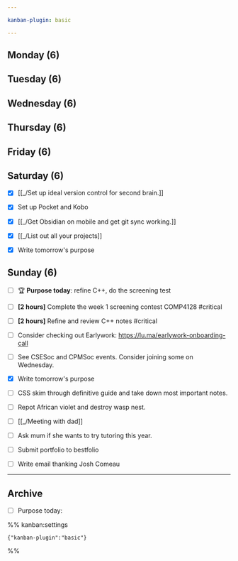 ```yaml
---

kanban-plugin: basic

---
```


## Monday (6)



## Tuesday (6)



## Wednesday (6)



## Thursday (6)



## Friday (6)



## Saturday (6)

- [x] [[_/Set up ideal version control for second brain.]]
- [x] Set up Pocket and Kobo
- [x] [[_/Get Obsidian on mobile and get git sync working.]]
- [x] [[_/List out all your projects]]
- [x] Write tomorrow's purpose


## Sunday (6)

- [ ] 🏆 **Purpose today**: refine C++, do the screening test
- [ ] **[2 hours]** Complete the week 1 screening contest COMP4128 #critical
- [ ] **[2 hours]** Refine and review C++ notes #critical
- [ ] Consider checking out Earlywork: https://lu.ma/earlywork-onboarding-call
- [ ] See CSESoc and CPMSoc events. Consider joining some on Wednesday.
- [x] Write tomorrow's purpose
- [ ] CSS skim through definitive guide and take down most important notes.
- [ ] Repot African violet and destroy wasp nest.
- [ ] [[_/Meeting with dad]]
- [ ] Ask mum if she wants to try tutoring this year.
- [ ] Submit portfolio to bestfolio
- [ ] Write email thanking Josh Comeau


***

## Archive

- [ ] Purpose today:

%% kanban:settings
```
{"kanban-plugin":"basic"}
```
%%